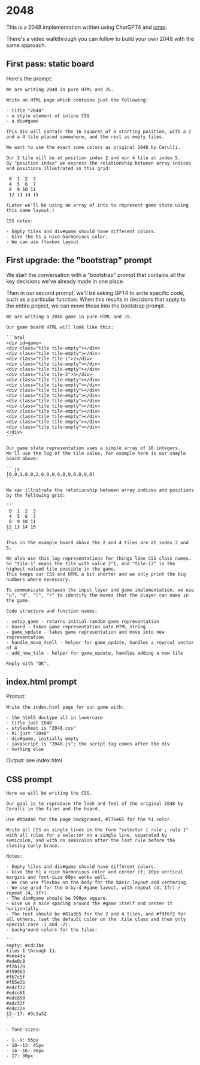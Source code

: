 # 2048

This is a 2048 implementation written using ChatGPT4 and [cmpr](https://github.com/inimino/cmpr).

There's a video walkthrough you can follow to build your own 2048 with the same approach.

## First pass: static board

Here's the prompt:

```
We are writing 2048 in pure HTML and JS.

Write an HTML page which contains just the following:

- title "2048"
- a style element of inline CSS
- a div#game

This div will contain the 16 squares of a starting position, with a 2 and a 4 tile placed somewhere, and the rest as empty tiles.

We want to use the exact some colors as original 2048 by Cerulli.

Our 2 tile will be at position index 2 and our 4 tile at index 5.
By "position index" we express the relationship between array indices and positions illustrated in this grid:

 0  1  2  3
 4  5  6  7
 8  9 10 11
 12 13 14 15

(Later we'll be using an array of ints to represent game state using this same layout.)

CSS notes:

- Empty tiles and div#game should have different colors.
- Give the h1 a nice harmonious color.
- We can use flexbox layout.
```

## First upgrade: the "bootstrap" prompt

We start the conversation with a "bootstrap" prompt that contains all the key decisions we've already made in one place.

Then in our second prompt, we'll be asking GPT4 to write specific code, such as a particular function.
When this results in decisions that apply to the entire project, we can move those into the bootstrap prompt.

````
We are writing a 2048 game in pure HTML and JS.

Our game board HTML will look like this:

```html
<div id=game>
<div class="tile tile-empty"></div>
<div class="tile tile-empty"></div>
<div class="tile tile-1">2</div>
<div class="tile tile-empty"></div>
<div class="tile tile-empty"></div>
<div class="tile tile-2">4</div>
<div class="tile tile-empty"></div>
<div class="tile tile-empty"></div>
<div class="tile tile-empty"></div>
<div class="tile tile-empty"></div>
<div class="tile tile-empty"></div>
<div class="tile tile-empty"></div>
<div class="tile tile-empty"></div>
<div class="tile tile-empty"></div>
<div class="tile tile-empty"></div>
<div class="tile tile-empty"></div>
</div>
```

Our game state representation uses a simple array of 16 integers.
We'll use the log of the tile value, for example here is our sample board above:

```js
[0,0,1,0,0,2,0,0,0,0,0,0,0,0,0,0]
```

We can illustrate the relationship between array indices and positions by the following grid:

```
 0  1  2  3
 4  5  6  7
 8  9 10 11
12 13 14 15
```

Thus in the example board above the 2 and 4 tiles are at index 2 and 5.

We also use this log representations for things like CSS class names.
So "tile-1" means the tile with value 2^1, and "tile-17" is the highest-valued tile possible in the game.
This keeps our CSS and HTML a bit shorter and we only print the big numbers where necessary.

To communicate between the input layer and game implementation, we use "u", "d", "l", "r" to identify the moves that the player can make in the game.

Code structure and function names:

- setup_game - returns initial random game representation
- board - takes game representation into HTML string
- game_update - takes game representation and move into new representation
- handle_move_4cell - helper for game_update, handles a row/col vector of 4
- add_new_tile - helper for game_update, handles adding a new tile

Reply with "OK".
````

## index.html prompt

Prompt:

```
Write the index.html page for our game with:

- the html5 doctype all in lowercase
- title just 2048
- stylesheet is "2048.css"
- h1 just "2048"
- div#game, initially empty
- javascript is "2048.js"; the script tag comes after the div
- nothing else
```

Output: see index.html

## CSS prompt

````
Here we will be writing the CSS.

Our goal is to reproduce the look and feel of the original 2048 by Cerulli in the tiles and the board.

Use #bbada0 for the page background, #776e65 for the h1 color.

Write all CSS on single lines in the form "selector { rule ; rule }" with all rules for a selector on a single line, separated by semicolon, and with no semicolon after the last rule before the closing curly brace.

Notes:

- Empty tiles and div#game should have different colors.
- Give the h1 a nice harmonious color and center it; 20px vertical margins and font-size 60px works well.
- We can use flexbox on the body for the basic layout and centering.
- We use grid for the 4-by-4 #game layout, with repeat (4, 1fr) / repeat (4, 1fr).
- The div#game should be 500px square.
- Give us a nice spacing around the #game itself and center it horizontally.
- The text should be #81a8b5 for the 2 and 4 tiles, and #f9f6f2 for all others. (set the default color on the .tile class and then only special case -1 and -2).
- background colors for the tiles:

```
empty: #cdc1b4
tiles 1 through 11:
#eee4da
#ede0c8
#f2b179
#f59563
#f67c5f
#f65e3b
#edcf72
#edcc61
#edc850
#edc53f
#edc22e
12--17: #3c3a32
```

- font-sizes:

- 1--9: 55px
- 10--13: 45px
- 14--16: 36px
- 17: 30px
````
